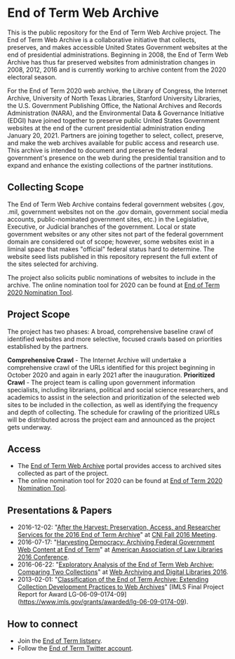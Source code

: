 # End of Term Web Archive

This is the public repository for the End of Term Web Archive project. The End of Term Web Archive is a collaborative initiative that collects, preserves, and makes accessible United States Government websites at the end of presidential administrations. Beginning in 2008, the End of Term Web Archive has thus far preserved websites from administration changes in 2008, 2012, 2016 and is currently working to archive content from the 2020 electoral season. 

For the End of Term 2020 web archive, the Library of Congress, the Internet Archive, University of North Texas Libraries, Stanford University Libraries, the U.S. Government Publishing Office, the National Archives and Records Administration (NARA), and the Environmental Data & Governance Initiative (EDGI) have joined together to preserve public United States Government websites at the end of the current presidential administration ending January 20, 2021. Partners are joining together to select, collect, preserve, and make the web archives available for public access and research use. This archive is intended to document and preserve the federal government's presence on the web during the presidential transition and to expand and enhance the existing collections of the partner institutions.

## Collecting Scope
The End of Term Web Archive contains federal government websites (.gov, .mil, government websites not on the .gov domain, government social media accounts, public-nominated government sites, etc.) in the Legislative, Executive, or Judicial branches of the government. Local or state government websites or any other sites not part of the federal government domain are considered out of scope; however, some websites exist in a liminal space that makes "official" federal status hard to determine. The website seed lists published in this repository represent the full extent of the sites selected for archiving.

The project also solicits public nominations of websites to include in the archive. The online nomination tool for 2020 can be found at [End of Term 2020 Nomination Tool](https://digital2.library.unt.edu/nomination/eth2020/about/). 

## Project Scope
The project has two phases: A broad, comprehensive baseline crawl of identified websites and more selective, focused crawls based on priorities established by the partners.

**Comprehensive Crawl** - The Internet Archive will undertake a comprehensive crawl of the URLs identified for this project beginning in October 2020 and again in early 2021 after the inauguration.
**Prioritized Crawl** - The project team is calling upon government information specialists, including librarians, political and social science researchers, and academics to assist in the selection and prioritization of the selected web sites to be included in the collection, as well as identifying the frequency and depth of collecting. The schedule for crawling of the prioritized URLs will be distributed across the project eam and announced as the project gets underway.

## Access
* The [End of Term Web Archive](http://eotarchive.cdlib.org/index.html) portal provides access to archived sites collected as part of the project.
* The online nomination tool for 2020 can be found at [End of Term 2020 Nomination Tool](https://digital2.library.unt.edu/nomination/eth2020/about/).

## Presentations & Papers
* 2016-12-02: "[After the Harvest: Preservation, Access, and Researcher Services for the 2016 End of Term Archive](https://docs.google.com/presentation/d/1_eBnTjaTeFnD5diGhIWDy00Vgousffl5kCF-ErZ0wZ0/edit#slide=id.g153e4cbb38_0_0)" at [CNI Fall 2016 Meeting](https://www.cni.org/events/membership-meetings/past-meetings/fall-2016).
* 2016-07-17: "[Harvesting Democracy: Archiving Federal Government Web Content at End of Term](https://docs.google.com/presentation/d/17-VoM_8ykrWdX-ys-L66xedPwTcQBVsdcW-kQdfVoDc/edit#slide=id.g153e4cbb38_0_0)" at [American Association of Law Libraries 2016 Conference](https://web.archive.org/web/20160920095335/http://www.aallnet.org/mm/Education/aall2go/amrecordings/aall2016/aall16a7.html).
* 2016-06-22: "[Exploratory Analysis of the End of Term Web Archive: Comparing Two Collections](http://digital.library.unt.edu/ark:/67531/metadc854115/m2/1/high_res_d/wadl_2016_eot.pdf)" at [Web Archiving and Digital Libraries 2016](https://web.archive.org/web/20160920093038/http://fox.cs.vt.edu/wadl2016.html).
* 2013-02-01: "[Classification of the End of Term Archive: Extending Collection Development Practices to Web Archives](http://digital.library.unt.edu/ark:/67531/metadc152437/m2/1/high_res_d/LG-06-09-0174-09_UNT_Feb2013_FINAL.pdf)" [IMLS Final Project Report for Award LG-06-09-0174-09] (https://www.imls.gov/grants/awarded/lg-06-09-0174-09).

## How to connect
* Join the [End of Term listserv](mailto:eot2016@archive.org).
* Follow the [End of Term Twitter account](https://twitter.com/eotarchive).
